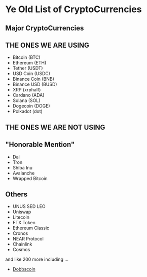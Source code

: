 # Ye Old List of CryptoCurrencies

## Major CryptoCurrencies
## THE ONES WE ARE USING
- Bitcoin (BTC)
- Ethereum (ETH)
- Tether (USDT)
- USD Coin (USDC)
- Binance Coin (BNB)
- Binance USD (BUSD)
- XRP (xrphalf)
- Cardano (ADA)
- Solana (SOL)
- Dogecoin (DOGE)
- Polkadot (dot)

## THE ONES WE ARE NOT USING
## "Honorable Mention"
- Dai
- Tron
- Shiba Inu
- Avalanche
- Wrapped Bitcoin

## Others
- UNUS SED LEO
- Uniswap
- Litecoin
- FTX Token
- Ethereum Classic
- Cronos
- NEAR Protocol
- Chainlink
- Cosmos

and like 200 more including ...
- [Dobbscoin](https://coinmarketcap.com/currencies/dobbscoin/)